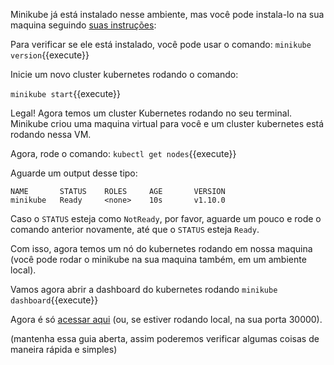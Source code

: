 Minikube já está instalado nesse ambiente, mas você pode instala-lo na sua maquina seguindo [suas instruções](https://kubernetes.io/docs/tasks/tools/install-minikube/):

Para verificar se ele está instalado, você pode usar o comando:
`minikube version`{{execute}}

Inicie um novo cluster kubernetes rodando o comando:

`minikube start`{{execute}}

Legal! Agora temos um cluster Kubernetes rodando no seu terminal. Minikube criou uma maquina virtual para você e um cluster kubernetes está rodando nessa VM.

Agora, rode o comando: `kubectl get nodes`{{execute}}

Aguarde um output desse tipo:
```
NAME       STATUS    ROLES     AGE       VERSION
minikube   Ready     <none>    10s       v1.10.0
```
Caso o `STATUS` esteja como `NotReady`, por favor, aguarde um pouco e rode o comando anterior novamente, até que o `STATUS` esteja `Ready`.

Com isso, agora temos um nó do kubernetes rodando em nossa maquina (você pode rodar o minikube na sua maquina também, em um ambiente local).

Vamos agora abrir a dashboard do kubernetes rodando `minikube dashboard`{{execute}}

Agora é só [acessar aqui](https://[[HOST_SUBDOMAIN]]-30000-[[KATACODA_HOST]].environments.katacoda.com/) (ou, se estiver rodando local, na sua porta 30000).

(mantenha essa guia aberta, assim poderemos verificar algumas coisas de maneira rápida e simples)
